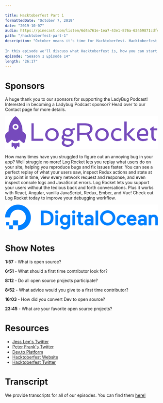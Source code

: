 ```yaml
---

title: Hacktoberfest Part 1
formattedDate: "October 7, 2019"
date: "2019-10-07"
audio: https://pinecast.com/listen/6d4a761e-1ea7-43e1-876a-62459871cdfc.mp3
path: "/hacktoberfest-part-1"
description: "October means it's time for Hacktoberfest. Hacktoberfest is an awesome event where you can get involved in open source whether it's your first time contributing or you're a seasoned pro.

In this episode we'll discuss what Hacktoberfest is, how you can start contributing to open source, and with our special guests Peter and Jess from Dev, we'll talk about how you can maintain your own open source project."
episode: "Season 1 Episode 14"
length: "26:17"
---
```


# Sponsors

A huge thank you to our sponsors for supporting the LadyBug Podcast! Interested in becoming a Ladybug Podcast sponsor? Head over to our Contact page for more details.

<a class="image-link" target="_blank" href="https://logrocket.com">
<img src="../../images/sponsors/logrocket.svg" alt="LogRocket Website"></a>

How many times have you struggled to figure out an annoying bug in your app? Well struggle no more! Log Rocket lets you replay what users do on your site, helping you reproduce bugs and fix issues faster. You can see a perfect replay of what your users saw, inspect Redux actions and state at any point in time, view every network request and response, and even inspect console logs and JavaScript errors. Log Rocket lets you support your users without the tedious back and forth conversations. Plus it works with React, Angular, vanilla JavaScript, Redux, Ember, and Vue! Check out Log Rocket today to improve your debugging workflow.

<a class="image-link" target="_blank" href="https://do.co/ladybug">
<img src="../../images/sponsors/digitalocean.svg" alt="Digital Ocean Website">
</a>

# Show Notes

**1:57** - What is open source?

**6:51** - What should a first time contributor look for?

**8:12** - Do all open source projects participate?

**8:52** - What advice would you give to a first time contributor?

**16:03** - How did you convert Dev to open source?

**23:45** - What are your favorite open source projects?

# Resources

- [Jess Lee's Twitter](https://twitter.com/jessleenyc)
- [Peter Frank's Twitter](https://twitter.com/PeterKimFrank)
- [Dev.to Platform](https://dev.to/)
- [Hacktoberfest Website](https://hacktoberfest.digitalocean.com/)
- [Hacktoberfest Twitter](https://twitter.com/hacktoberfest?ref_src=twsrc%5Egoogle%7Ctwcamp%5Eserp%7Ctwgr%5Eauthor)

# Transcript

We provide transcripts for all of our episodes. You can find them <a href="https://github.com/ladybug-podcast/ladybugpodcast/tree/master/transcripts" target="_blank" class="highlight">here!</a>
